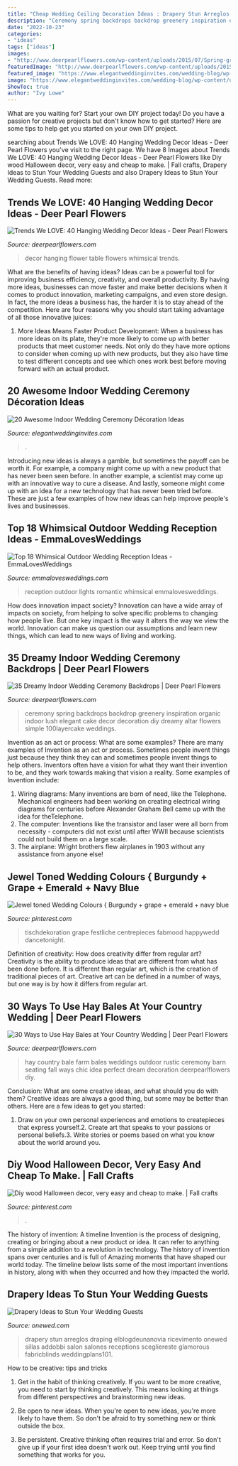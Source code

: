 ```yaml
---
title: "Cheap Wedding Ceiling Decoration Ideas : Drapery Stun Arreglos Draping Elblogdeunanovia Ricevimento Onewed Sillas Addobbi Salon Salones Receptions Scegliereste Glamorous Fabricblinds Weddingplans101"
description: "Ceremony spring backdrops backdrop greenery inspiration organic indoor lush elegant cake decor decoration diy dreamy altar flowers simple 100layercake weddings"
date: "2022-10-23"
categories:
- "ideas"
tags: ["ideas"]
images:
- "http://www.deerpearlflowers.com/wp-content/uploads/2015/07/Spring-green-leaves-wedding-ideas.jpg"
featuredImage: "http://www.deerpearlflowers.com/wp-content/uploads/2015/07/Spring-green-leaves-wedding-ideas.jpg"
featured_image: "https://www.elegantweddinginvites.com/wedding-blog/wp-content/uploads/2015/12/romantic-indoor-barn-wedding-ceremonies-with-lights1.jpg"
image: "https://www.elegantweddinginvites.com/wedding-blog/wp-content/uploads/2015/12/romantic-indoor-barn-wedding-ceremonies-with-lights1.jpg"
ShowToc: true
author: "Ivy Lowe"
---
```



What are you waiting for? Start your own DIY project today!
Do you have a passion for creative projects but don't know how to get started? Here are some tips to help get you started on your own DIY project.

	

		
searching about Trends We LOVE: 40 Hanging Wedding Decor Ideas - Deer Pearl Flowers you've visit to the right page. We have 8 Images about Trends We LOVE: 40 Hanging Wedding Decor Ideas - Deer Pearl Flowers like Diy wood Halloween decor, very easy and cheap to make. | Fall crafts, Drapery Ideas to Stun Your Wedding Guests and also Drapery Ideas to Stun Your Wedding Guests. Read more:
		
    
## Trends We LOVE: 40 Hanging Wedding Decor Ideas - Deer Pearl Flowers

<img loading=lazy src="https://www.deerpearlflowers.com/wp-content/uploads/2016/05/Whimsical-Wedding-Flower-Hanging-Table-Decor.jpg" onerror="this.onerror=null;this.src='https://tse4.mm.bing.net/th?id=OIP.2P0cQ5su57wmwHsb0zXhfAHaLB&amp;pid=15.1';" alt="Trends We LOVE: 40 Hanging Wedding Decor Ideas - Deer Pearl Flowers">

_Source: deerpearlflowers.com_

>decor hanging flower table flowers whimsical trends. 

	

What are the benefits of having ideas?
Ideas can be a powerful tool for improving business efficiency, creativity, and overall productivity. By having more ideas, businesses can move faster and make better decisions when it comes to product innovation, marketing campaigns, and even store design. In fact, the more ideas a business has, the harder it is to stay ahead of the competition. Here are four reasons why you should start taking advantage of all those innovative juices:
1. More Ideas Means Faster Product Development: When a business has more ideas on its plate, they're more likely to come up with better products that meet customer needs. Not only do they have more options to consider when coming up with new products, but they also have time to test different concepts and see which ones work best before moving forward with an actual product.

    
## 20 Awesome Indoor Wedding Ceremony Décoration Ideas

<img loading=lazy src="https://www.elegantweddinginvites.com/wedding-blog/wp-content/uploads/2015/12/romantic-indoor-barn-wedding-ceremonies-with-lights1.jpg" onerror="this.onerror=null;this.src='https://tse4.mm.bing.net/th?id=OIP.1ulZ1fpR-OrxSx3O1NqJlwHaLI&amp;pid=15.1';" alt="20 Awesome Indoor Wedding Ceremony Décoration Ideas">

_Source: elegantweddinginvites.com_

>. 

	

Introducing new ideas is always a gamble, but sometimes the payoff can be worth it. For example, a company might come up with a new product that has never been seen before. In another example, a scientist may come up with an innovative way to cure a disease. And lastly, someone might come up with an idea for a new technology that has never been tried before. These are just a few examples of how new ideas can help improve people's lives and businesses.

    
## Top 18 Whimsical Outdoor Wedding Reception Ideas - EmmaLovesWeddings

<img loading=lazy src="http://emmalovesweddings.com/wp-content/uploads/2017/09/romantic-outdoor-wedding-reception-ideas-with-lights.jpg" onerror="this.onerror=null;this.src='https://tse3.mm.bing.net/th?id=OIP.oflJFl5L1OKAuASt9IEIwwHaLI&amp;pid=15.1';" alt="Top 18 Whimsical Outdoor Wedding Reception Ideas - EmmaLovesWeddings">

_Source: emmalovesweddings.com_

>reception outdoor lights romantic whimsical emmalovesweddings. 

	

How does innovation impact society?
Innovation can have a wide array of impacts on society, from helping to solve specific problems to changing how people live. But one key impact is the way it alters the way we view the world. Innovation can make us question our assumptions and learn new things, which can lead to new ways of living and working.

    
## 35 Dreamy Indoor Wedding Ceremony Backdrops | Deer Pearl Flowers

<img loading=lazy src="http://www.deerpearlflowers.com/wp-content/uploads/2015/07/Spring-green-leaves-wedding-ideas.jpg" onerror="this.onerror=null;this.src='https://tse4.mm.bing.net/th?id=OIP.mfqJ4VaK4meNShmEvzwqagHaLI&amp;pid=15.1';" alt="35 Dreamy Indoor Wedding Ceremony Backdrops | Deer Pearl Flowers">

_Source: deerpearlflowers.com_

>ceremony spring backdrops backdrop greenery inspiration organic indoor lush elegant cake decor decoration diy dreamy altar flowers simple 100layercake weddings. 

	

Invention as an act or process: What are some examples?
There are many examples of Invention as an act or process. Sometimes people invent things just because they think they can and sometimes people invent things to help others. Inventors often have a vision for what they want their invention to be, and they work towards making that vision a reality. Some examples of Invention include: 
1) Wiring diagrams: Many inventions are born of need, like the Telephone. Mechanical engineers had been working on creating electrical wiring diagrams for centuries before Alexander Graham Bell came up with the idea for theTelephone.
2) The computer: Inventions like the transistor and laser were all born from necessity - computers did not exist until after WWII because scientists could not build them on a large scale.
3) The airplane: Wright brothers flew airplanes in 1903 without any assistance from anyone else!

    
## Jewel Toned Wedding Colours { Burgundy + Grape + Emerald + Navy Blue

<img loading=lazy src="https://i.pinimg.com/736x/35/da/85/35da85512a619c7ed266b8885948fb48.jpg" onerror="this.onerror=null;this.src='https://tse2.mm.bing.net/th?id=OIP.GWbq9RiRqUHePNiM0t2sDAHaLF&amp;pid=15.1';" alt="Jewel toned Wedding Colours { Burgundy + grape + emerald + navy blue">

_Source: pinterest.com_

>tischdekoration grape festliche centrepieces fabmood happywedd dancetonight. 

	

Definition of creativity: How does creativity differ from regular art?
Creativity is the ability to produce ideas that are different from what has been done before. It is different than regular art, which is the creation of traditional pieces of art. Creative art can be defined in a number of ways, but one way is by how it differs from regular art.

    
## 30 Ways To Use Hay Bales At Your Country Wedding | Deer Pearl Flowers

<img loading=lazy src="http://www.deerpearlflowers.com/wp-content/uploads/2015/06/Hay-Bale-Seating-for-Outdoor-Country-Wedding.jpg" onerror="this.onerror=null;this.src='https://tse3.mm.bing.net/th?id=OIP.ocNm0VVvxds8uRmE5pUFFwHaLI&amp;pid=15.1';" alt="30 Ways to Use Hay Bales at Your Country Wedding | Deer Pearl Flowers">

_Source: deerpearlflowers.com_

>hay country bale farm bales weddings outdoor rustic ceremony barn seating fall ways chic idea perfect dream decoration deerpearlflowers diy. 

	

Conclusion: What are some creative ideas, and what should you do with them?
Creative ideas are always a good thing, but some may be better than others. Here are a few ideas to get you started: 
1. Draw on your own personal experiences and emotions to createpieces that express yourself.2. Create art that speaks to your passions or personal beliefs.3. Write stories or poems based on what you know about the world around you.
    
## Diy Wood Halloween Decor, Very Easy And Cheap To Make. | Fall Crafts

<img loading=lazy src="https://i.pinimg.com/736x/dc/46/3d/dc463def9fc90523c44852c5d4ba2c8f--diy-wood.jpg" onerror="this.onerror=null;this.src='https://tse1.mm.bing.net/th?id=OIP.m11mmI1Kl1j2n_M_vkrAzAHaJ3&amp;pid=15.1';" alt="Diy wood Halloween decor, very easy and cheap to make. | Fall crafts">

_Source: pinterest.com_

>. 

	

The history of invention: A timeline
Invention is the process of designing, creating or bringing about a new product or idea. It can refer to anything from a simple addition to a revolution in technology. The history of invention spans over centuries and is full of Amazing moments that have shaped our world today. 
The timeline below lists some of the most important inventions in history, along with when they occurred and how they impacted the world.

    
## Drapery Ideas To Stun Your Wedding Guests

<img loading=lazy src="https://wedding-pictures-03.onewed.com/72082/high_ceiling_drapery__full.jpg" onerror="this.onerror=null;this.src='https://tse3.mm.bing.net/th?id=OIP.TSf3xLC3HamLP3Uqi_tTugHaME&amp;pid=15.1';" alt="Drapery Ideas to Stun Your Wedding Guests">

_Source: onewed.com_

>drapery stun arreglos draping elblogdeunanovia ricevimento onewed sillas addobbi salon salones receptions scegliereste glamorous fabricblinds weddingplans101. 

	

How to be creative: tips and tricks
1. Get in the habit of thinking creatively. If you want to be more creative, you need to start by thinking creatively. This means looking at things from different perspectives and brainstorming new ideas.
2. Be open to new ideas. When you're open to new ideas, you're more likely to have them. So don't be afraid to try something new or think outside the box.

3. Be persistent. Creative thinking often requires trial and error. So don't give up if your first idea doesn't work out. Keep trying until you find something that works for you.


